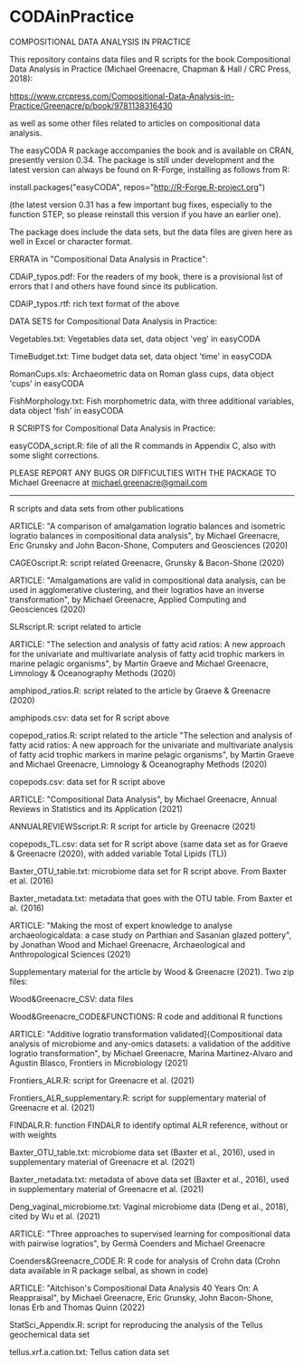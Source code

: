 # CODAinPractice
COMPOSITIONAL DATA ANALYSIS IN PRACTICE

This repository contains data files and R scripts for the book Compositional Data Analysis in Practice (Michael Greenacre, Chapman & Hall / CRC Press, 2018):

  https://www.crcpress.com/Compositional-Data-Analysis-in-Practice/Greenacre/p/book/9781138316430

as well as some other files related to articles on compositional data analysis.

The easyCODA R package accompanies the book and is available on CRAN, presently version 0.34.
The package is still under development and the latest version can always be found on R-Forge, installing as follows from R:

  install.packages("easyCODA", repos="http://R-Forge.R-project.org")

(the latest version 0.31 has a few important bug fixes, especially to the function STEP, so please reinstall this version if you have an earlier one).

The package does include the data sets, but the data files are given here as well in Excel or character format.


ERRATA in "Compositional Data Analysis in Practice":

CDAiP_typos.pdf: For the readers of my book, there is a provisional list of errors that I and others have found since its publication.

CDAiP_typos.rtf: rich text format of the above


DATA SETS for Compositional Data Analysis in Practice:

Vegetables.txt: Vegetables data set, data object 'veg' in easyCODA

TimeBudget.txt: Time budget data set, data object 'time' in easyCODA

RomanCups.xls:  Archaeometric data on Roman glass cups, data object 'cups' in easyCODA

FishMorphology.txt: Fish morphometric data, with three additional variables, data object 'fish' in easyCODA 


R SCRIPTS for Compositional Data Analysis in Practice:

easyCODA_script.R: file of all the R commands in Appendix C, also with some slight corrections.

PLEASE REPORT ANY BUGS OR DIFFICULTIES WITH THE PACKAGE TO Michael Greenacre at michael.greenacre@gmail.com

-----------------------------------------------------------------------------------------------------------

R scripts and data sets from other publications

ARTICLE: "A comparison of amalgamation logratio balances and isometric logratio balances in compositional data analysis", by Michael Greenacre, Eric Grunsky and John Bacon-Shone, Computers and Geosciences (2020)

CAGEOscript.R: script related Greenacre, Grunsky & Bacon-Shone (2020) 


ARTICLE: "Amalgamations are valid in compositional data analysis, can be used in agglomerative clustering, and their logratios have an inverse transformation", by Michael Greenacre, Applied Computing and Geosciences (2020)

SLRscript.R: script related to article 


ARTICLE: "The selection and analysis of fatty acid ratios: A new approach for the univariate and multivariate analysis of fatty acid trophic markers in marine pelagic organisms", by Martin Graeve and Michael Greenacre, Limnology & Oceanography Methods (2020)

amphipod_ratios.R: script related to the article by Graeve & Greenacre (2020)

amphipods.csv: data set for R script above

copepod_ratios.R: script related to the article "The selection and analysis of fatty acid ratios: A new approach for the univariate and multivariate analysis of fatty acid trophic markers in marine pelagic organisms", by Martin Graeve and Michael Greenacre, Limnology & Oceanography Methods (2020)

copepods.csv: data set for R script above


ARTICLE: "Compositional Data Analysis", by Michael Greenacre, Annual Reviews in Statistics and its Application (2021)

ANNUALREVIEWSscript.R: R script for  article by Greenacre (2021)

copepods_TL.csv: data set for R script above (same data set as for Graeve & Greenacre (2020), with added variable Total Lipids (TL))

Baxter_OTU_table.txt: microbiome data set for R script above. From Baxter et al. (2016)

Baxter_metadata.txt: metadata that goes with the OTU table. From Baxter et al. (2016)


ARTICLE: "Making the most of expert knowledge to analyse archaeologicaldata: a case study on Parthian and Sasanian glazed pottery", by Jonathan Wood and Michael Greenacre, Archaeological and Anthropological Sciences (2021)

Supplementary material for the article by Wood & Greenacre (2021). Two zip files:

Wood&Greenacre_CSV: data files 

Wood&Greenacre_CODE&FUNCTIONS: R code and additional R functions


ARTICLE: "Additive logratio transformation validated]{Compositional data analysis of microbiome and any-omics datasets: a validation of the additive logratio transformation", by Michael Greenacre, Marina Martinez-Alvaro and Agustin Blasco, Frontiers in Microbiology (2021)

Frontiers_ALR.R: script for Greenacre et al. (2021)

Frontiers_ALR_supplementary.R: script for supplementary material of Greenacre et al. (2021)

FINDALR.R: function FINDALR to identify optimal ALR reference, without or with weights

Baxter_OTU_table.txt: microbiome data set (Baxter et al., 2016), used in supplementary material of Greenacre et al. (2021)

Baxter_metadata.txt: metadata of above data set (Baxter et al., 2016), used in supplementary material of Greenacre et al. (2021)

Deng_vaginal_microbiome.txt: Vaginal microbiome data (Deng et al., 2018), cited by Wu et al. (2021)

ARTICLE: "Three approaches to supervised learning for compositional data with pairwise logratios", by Germà Coenders and Michael Greenacre

Coenders&Greenacre_CODE.R: R code for analysis of Crohn data (Crohn data available in R package selbal, as shown in code)

ARTICLE: "Aitchison's Compositional Data Analysis 40 Years On: A Reappraisal", by Michael Greenacre, Eric Grunsky, John Bacon-Shone, Ionas Erb and Thomas Quinn (2022)

StatSci_Appendix.R: script for reproducing the analysis of the Tellus geochemical data set

tellus.xrf.a.cation.txt: Tellus cation data set
